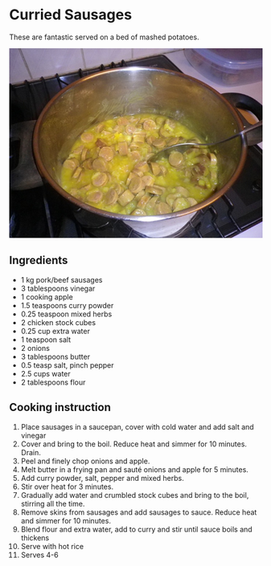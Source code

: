 # Curried Sausages

These are fantastic served on a bed of mashed potatoes.

![Curried Sausages](../.gitbook/assets/curried-sausages.jpg)

## Ingredients

* 1 kg pork/beef sausages
* 3 tablespoons vinegar
* 1 cooking apple
* 1.5 teaspoons curry powder
* 0.25 teaspoon mixed herbs
* 2 chicken stock cubes
* 0.25 cup extra water
* 1 teaspoon salt
* 2 onions
* 3 tablespoons butter
* 0.5 teasp salt, pinch pepper
* 2.5 cups water
* 2 tablespoons flour

## Cooking instruction

1. Place sausages in a saucepan, cover with cold water and add salt and vinegar
2. Cover and bring to the boil. Reduce heat and simmer for 10 minutes. Drain.
3. Peel and finely chop onions and apple.
4. Melt butter in a frying pan and sauté onions and apple for 5 minutes.
5. Add curry powder, salt, pepper and mixed herbs.
6. Stir over heat for 3 minutes.
7. Gradually add water and crumbled stock cubes and bring to the boil, stirring all the time.
8. Remove skins from sausages and add sausages to sauce. Reduce heat and simmer for 10 minutes.
9. Blend flour and extra water, add to curry and stir until sauce boils and thickens
10. Serve with hot rice
11. Serves 4-6 

